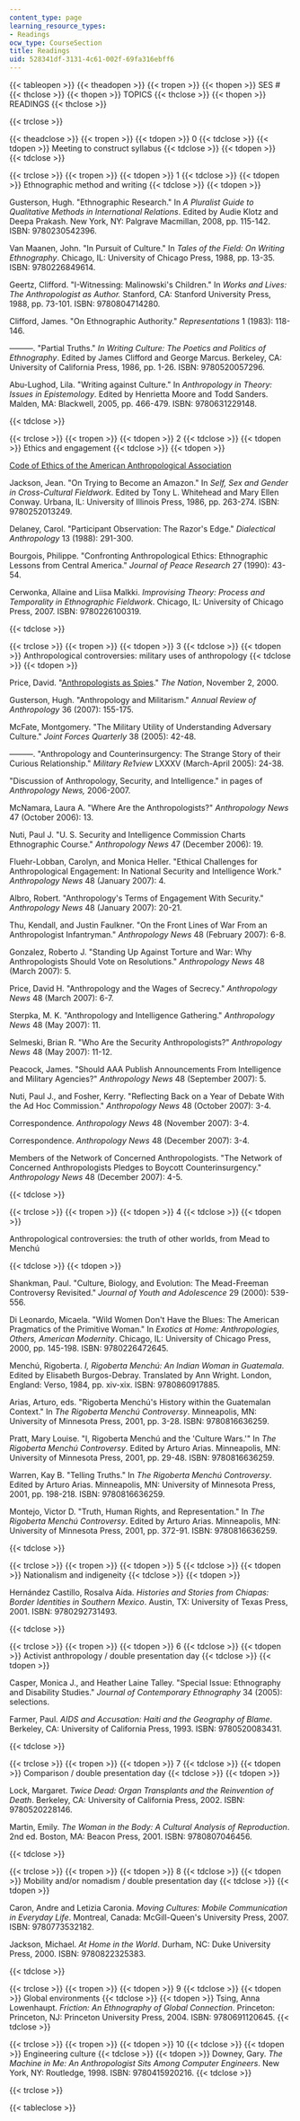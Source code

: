 ```yaml
---
content_type: page
learning_resource_types:
- Readings
ocw_type: CourseSection
title: Readings
uid: 528341df-3131-4c61-002f-69fa316ebff6
---
```


{{< tableopen >}}
{{< theadopen >}}
{{< tropen >}}
{{< thopen >}}
SES #
{{< thclose >}}
{{< thopen >}}
TOPICS
{{< thclose >}}
{{< thopen >}}
READINGS
{{< thclose >}}

{{< trclose >}}

{{< theadclose >}}
{{< tropen >}}
{{< tdopen >}}
0
{{< tdclose >}}
{{< tdopen >}}
Meeting to construct syllabus
{{< tdclose >}}
{{< tdopen >}}
 
{{< tdclose >}}

{{< trclose >}}
{{< tropen >}}
{{< tdopen >}}
1
{{< tdclose >}}
{{< tdopen >}}
Ethnographic method and writing
{{< tdclose >}}
{{< tdopen >}}


Gusterson, Hugh. "Ethnographic Research." In _A Pluralist Guide to Qualitative Methods in International Relations_. Edited by Audie Klotz and Deepa Prakash. New York, NY: Palgrave Macmillan, 2008, pp. 115-142. ISBN: 9780230542396.

Van Maanen, John. "In Pursuit of Culture." In _Tales of the Field: On Writing Ethnography_. Chicago, IL: University of Chicago Press, 1988, pp. 13-35. ISBN: 9780226849614.

Geertz, Clifford. "I-Witnessing: Malinowski's Children." In _Works and Lives: The Anthropologist as Author._ Stanford, CA: Stanford University Press, 1988, pp. 73-101. ISBN: 9780804714280.

Clifford, James. "On Ethnographic Authority." _Representations_ 1 (1983): 118-146.

———. "Partial Truths." _In Writing Culture: The Poetics and Politics of Ethnography_. Edited by James Clifford and George Marcus. Berkeley, CA: University of California Press, 1986, pp. 1-26. ISBN: 9780520057296.

Abu-Lughod, Lila. "Writing against Culture." In _Anthropology in Theory: Issues in Epistemology_. Edited by Henrietta Moore and Todd Sanders. Malden, MA: Blackwell, 2005, pp. 466-479. ISBN: 9780631229148.


{{< tdclose >}}

{{< trclose >}}
{{< tropen >}}
{{< tdopen >}}
2
{{< tdclose >}}
{{< tdopen >}}
Ethics and engagement
{{< tdclose >}}
{{< tdopen >}}


[Code of Ethics of the American Anthropological Association](http://www.aaanet.org/issues/policy-advocacy/Code-of-Ethics.cfm)

Jackson, Jean. "On Trying to Become an Amazon." In _Self, Sex and Gender in Cross-Cultural Fieldwork_. Edited by Tony L. Whitehead and Mary Ellen Conway. Urbana, IL: University of Illinois Press, 1986, pp. 263-274. ISBN: 9780252013249.

Delaney, Carol. "Participant Observation: The Razor's Edge." _Dialectical Anthropology_ 13 (1988): 291-300.

Bourgois, Philippe. "Confronting Anthropological Ethics: Ethnographic Lessons from Central America." _Journal of Peace Research_ 27 (1990): 43-54.

Cerwonka, Allaine and Liisa Malkki. _Improvising Theory: Process and Temporality in Ethnographic Fieldwork_. Chicago, IL: University of Chicago Press, 2007. ISBN: 9780226100319.


{{< tdclose >}}

{{< trclose >}}
{{< tropen >}}
{{< tdopen >}}
3
{{< tdclose >}}
{{< tdopen >}}
Anthropological controversies: military uses of anthropology
{{< tdclose >}}
{{< tdopen >}}


Price, David. "[Anthropologists as Spies](http://www.thenation.com/article/anthropologists-spies/)." _The Nation_, November 2, 2000.

Gusterson, Hugh. "Anthropology and Militarism." _Annual Review of Anthropology_ 36 (2007): 155-175.

McFate, Montgomery. "The Military Utility of Understanding Adversary Culture." _Joint Forces Quarterly_ 38 (2005): 42-48.

———. "Anthropology and Counterinsurgency: The Strange Story of their Curious Relationship." _Military Re1view_ LXXXV (March-April 2005): 24-38.

"Discussion of Anthropology, Security, and Intelligence." in pages of _Anthropology News,_ 2006-2007.

McNamara, Laura A. "Where Are the Anthropologists?" _Anthropology News_ 47 (October 2006): 13.

Nuti, Paul J. "U. S. Security and Intelligence Commission Charts Ethnographic Course." _Anthropology News_ 47 (December 2006): 19.

Fluehr-Lobban, Carolyn, and Monica Heller. "Ethical Challenges for Anthropological Engagement: In National Security and Intelligence Work." _Anthropology News_ 48 (January 2007): 4.

Albro, Robert. "Anthropology's Terms of Engagement With Security." _Anthropology News_ 48 (January 2007): 20-21.

Thu, Kendall, and Justin Faulkner. "On the Front Lines of War From an Anthropologist Infantryman." _Anthropology News_ 48 (February 2007): 6-8.

Gonzalez, Roberto J. "Standing Up Against Torture and War: Why Anthropologists Should Vote on Resolutions." _Anthropology News_ 48 (March 2007): 5.

Price, David H. "Anthropology and the Wages of Secrecy." _Anthropology News_ 48 (March 2007): 6-7.

Sterpka, M. K. "Anthropology and Intelligence Gathering." _Anthropology News_ 48 (May 2007): 11.

Selmeski, Brian R. "Who Are the Security Anthropologists?" _Anthropology News_ 48 (May 2007): 11-12.

Peacock, James. "Should AAA Publish Announcements From Intelligence and Military Agencies?" _Anthropology News_ 48 (September 2007): 5.

Nuti, Paul J., and Fosher, Kerry. "Reflecting Back on a Year of Debate With the Ad Hoc Commission." _Anthropology News_ 48 (October 2007): 3-4.

Correspondence. _Anthropology News_ 48 (November 2007): 3-4.

Correspondence. _Anthropology News_ 48 (December 2007): 3-4.

Members of the Network of Concerned Anthropologists. "The Network of Concerned Anthropologists Pledges to Boycott Counterinsurgency." _Anthropology News_ 48 (December 2007): 4-5.


{{< tdclose >}}

{{< trclose >}}
{{< tropen >}}
{{< tdopen >}}
4
{{< tdclose >}}
{{< tdopen >}}


Anthropological controversies: the truth of other worlds, from Mead to Menchú


{{< tdclose >}}
{{< tdopen >}}


Shankman, Paul. "Culture, Biology, and Evolution: The Mead-Freeman Controversy Revisited." _Journal of Youth and Adolescence_ 29 (2000): 539-556.

Di Leonardo, Micaela. "Wild Women Don't Have the Blues: The American Pragmatics of the Primitive Woman." In _Exotics at Home: Anthropologies, Others, American Modernity_. Chicago, IL: University of Chicago Press, 2000, pp. 145-198. ISBN: 9780226472645.

Menchú, Rigoberta. _I, Rigoberta Menchú: An Indian Woman in Guatemala_. Edited by Elisabeth Burgos-Debray. Translated by Ann Wright. London, England: Verso, 1984, pp. xiv-xix. ISBN: 9780860917885.

Arias, Arturo, eds. "Rigoberta Menchú's History within the Guatemalan Context." In _The Rigoberta Menchú Controversy_. Minneapolis, MN: University of Minnesota Press, 2001, pp. 3-28. ISBN: 9780816636259.

Pratt, Mary Louise. "I, Rigoberta Menchú and the 'Culture Wars.'" In _The Rigoberta Menchú Controversy_. Edited by Arturo Arias. Minneapolis, MN: University of Minnesota Press, 2001, pp. 29-48. ISBN: 9780816636259.

Warren, Kay B. "Telling Truths." In _The Rigoberta Menchú Controversy_. Edited by Arturo Arias. Minneapolis, MN: University of Minnesota Press, 2001, pp. 198-218. ISBN: 9780816636259.

Montejo, Victor D. "Truth, Human Rights, and Representation." In _The Rigoberta Menchú Controversy_. Edited by Arturo Arias. Minneapolis, MN: University of Minnesota Press, 2001, pp. 372-91. ISBN: 9780816636259.


{{< tdclose >}}

{{< trclose >}}
{{< tropen >}}
{{< tdopen >}}
5
{{< tdclose >}}
{{< tdopen >}}
Nationalism and indigeneity
{{< tdclose >}}
{{< tdopen >}}


Hernández Castillo, Rosalva Aída. _Histories and Stories from Chiapas: Border Identities in Southern Mexico_. Austin, TX: University of Texas Press, 2001. ISBN: 9780292731493.


{{< tdclose >}}

{{< trclose >}}
{{< tropen >}}
{{< tdopen >}}
6
{{< tdclose >}}
{{< tdopen >}}
Activist anthropology / double presentation day
{{< tdclose >}}
{{< tdopen >}}


Casper, Monica J., and Heather Laine Talley. "Special Issue: Ethnography and Disability Studies." _Journal of Contemporary Ethnography_ 34 (2005): selections.

Farmer, Paul. _AIDS and Accusation: Haiti and the Geography of Blame_. Berkeley, CA: University of California Press, 1993. ISBN: 9780520083431.


{{< tdclose >}}

{{< trclose >}}
{{< tropen >}}
{{< tdopen >}}
7
{{< tdclose >}}
{{< tdopen >}}
Comparison / double presentation day
{{< tdclose >}}
{{< tdopen >}}


Lock, Margaret. _Twice Dead: Organ Transplants and the Reinvention of Death_. Berkeley, CA: University of California Press, 2002. ISBN: 9780520228146.

Martin, Emily. _The Woman in the Body: A Cultural Analysis of Reproduction_. 2nd ed. Boston, MA: Beacon Press, 2001. ISBN: 9780807046456.


{{< tdclose >}}

{{< trclose >}}
{{< tropen >}}
{{< tdopen >}}
8
{{< tdclose >}}
{{< tdopen >}}
Mobility and/or nomadism / double presentation day
{{< tdclose >}}
{{< tdopen >}}


Caron, Andre and Letizia Caronia. _Moving Cultures: Mobile Communication in Everyday Life_. Montreal, Canada: McGill-Queen's University Press, 2007. ISBN: 9780773532182.

Jackson, Michael. _At Home in the World_. Durham, NC: Duke University Press, 2000. ISBN: 9780822325383.


{{< tdclose >}}

{{< trclose >}}
{{< tropen >}}
{{< tdopen >}}
9
{{< tdclose >}}
{{< tdopen >}}
Global environments
{{< tdclose >}}
{{< tdopen >}}
Tsing, Anna Lowenhaupt. _Friction: An Ethnography of Global Connection_. Princeton: Princeton, NJ: Princeton University Press, 2004. ISBN: 9780691120645.
{{< tdclose >}}

{{< trclose >}}
{{< tropen >}}
{{< tdopen >}}
10
{{< tdclose >}}
{{< tdopen >}}
Engineering culture
{{< tdclose >}}
{{< tdopen >}}
Downey, Gary. _The Machine in Me: An Anthropologist Sits Among Computer Engineers_. New York, NY: Routledge, 1998. ISBN: 9780415920216.
{{< tdclose >}}

{{< trclose >}}

{{< tableclose >}}